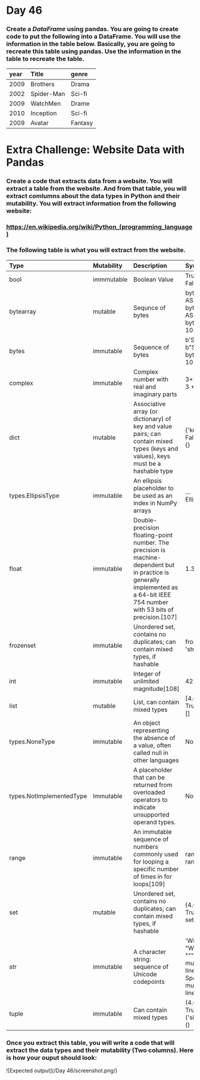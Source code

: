 # Day 46

### Create a _DataFrame_ using pandas. You are going to create code to put the following into a DataFrame. You will use the information in the table below. Basically, you are going to recreate this table using pandas. Use the information in the table to recreate the table.
|year          |Title        |genre         |
| :---         | :---        | :---         |
|2009          |Brothers     |Drama         |
|2002          |Spider-Man   |Sci-fi        |
|2009          |WatchMen     |Drame         |
|2010          |Inception    |Sci-fi        |
|2009          |Avatar       |Fantasy       |
# Extra Challenge: Website Data with Pandas

### Create a code that extracts data from a website. You will extract a table from the website. And from that table, you will extract comlumns about the data types in Python and their mutability. You will extract information from the following website:
### https://en.wikipedia.org/wiki/Python_(programming_language)
### The following table is what you will extract from the website.
|Type                     | Mutability |   Description                                                                          |Syntax examples           |
| :---                    | :---       | :---                                                                                   | :---                      
|bool                     |immmutable  |Boolean Value |True <br> False |
|bytearray                |mutable     |Sequnce of bytes | bytearray(b'Some ASCII') <br> bytearray(b"Some ASCII") <br> bytearray([119, 105, 107, 105]) |
|bytes                    |immutable   |Sequence of bytes |b'Some ASCII'<br> b"Some ASCII" <br> bytes([119, 105, 107, 105]) |
|complex                  |immutable   |Complex number with real and imaginary parts |3+2.7j <br> 3 + 2.7j |
|dict                     |mutable     |Associative array (or dictionary) of key and value pairs; can contain mixed types (keys and values), keys must be a hashable type |{'key1': 1.0, 3: False} <br> {} |
|types.EllipsisType       |immutable   |An ellipsis placeholder to be used as an index in NumPy arrays |... <br> Ellipsis |
|float                    |immutable   |Double-precision floating-point number. The precision is machine-dependent but in practice is generally implemented as a 64-bit IEEE 754 number with 53 bits of precision.[107] | 1.33333 |
|frozenset                |immutable   |Unordered set, contains no duplicates; can contain mixed types, if hashable |frozenset([4.0, 'string', True]) |
|int                      |immutable   |Integer of unlimited magnitude[108] |42|
|list                     |mutable     |List, can contain mixed types |[4.0, 'string', True] <br> []
|types.NoneType           |immutable   |An object representing the absence of a value, often called null in other languages |None |
|types.NotImplementedType |Immutable   |A placeholder that can be returned from overloaded operators to indicate unsupported operand types. |NotImplemented |
|range                    |immutable   |An immutable sequence of numbers commonly used for looping a specific number of times in for loops[109] |range(-1, 10) <br> range(10, -5, -2) |
|set                      |mutable     |Unordered set, contains no duplicates; can contain mixed types, if hashable |{4.0, 'string', True} <br> set() |
|str                      |immutable   |A character string: sequence of Unicode codepoints |'Wikipedia' <br> "Wikipedia" <br> """Spanning <br> multiple <br> lines""" <br> Spanning <br> multiple <br> lines |
|tuple                    |immutable   |Can contain mixed types |(4.0, 'string', True) <br> ('single element',) <br> () |

### Once you extract this table, you will write a code that will extract the data types and their mutability (Two columns). Here is how your ouput should look:
![Expected output](/Day 46/screenshot.png/)
